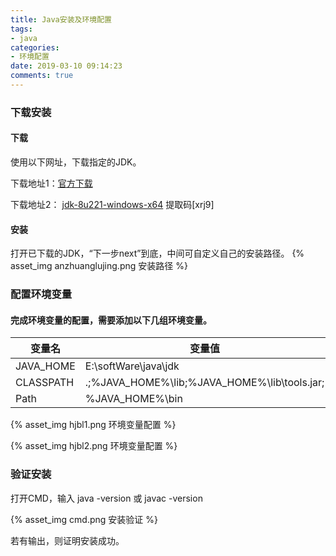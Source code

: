 ```yaml
---
title: Java安装及环境配置
tags: 
- java
categories:
- 环境配置
date: 2019-03-10 09:14:23
comments: true
---
```

### 下载安装

#### 下载
使用以下网址，下载指定的JDK。

下载地址1：[官方下载](https://www.oracle.com/technetwork/java/javase/downloads/index.html)

下载地址2： [jdk-8u221-windows-x64](https://pan.baidu.com/s/1vFoMuAYVQRgMeImJWe_rfg) 提取码[xrj9]
<!-- more -->

#### 安装
打开已下载的JDK，“下一步next”到底，中间可自定义自己的安装路径。
{% asset_img anzhuanglujing.png 安装路径 %}

### 配置环境变量

#### 完成环境变量的配置，需要添加以下几组环境变量。

变量名 | 变量值
---|---
JAVA_HOME | E:\softWare\java\jdk
CLASSPATH | .;%JAVA_HOME%\lib;%JAVA_HOME%\lib\tools.jar;
Path | %JAVA_HOME%\bin

{% asset_img hjbl1.png 环境变量配置 %}

{% asset_img hjbl2.png 环境变量配置 %}

### 验证安装

打开CMD，输入 java -version 或 javac -version

{% asset_img cmd.png 安装验证 %}

若有输出，则证明安装成功。